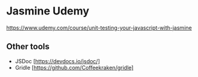 # Jasmine Udemy

https://www.udemy.com/course/unit-testing-your-javascript-with-jasmine

## Other tools

-   JSDoc [https://devdocs.io/jsdoc/]
-   Gridle [https://github.com/Coffeekraken/gridle]

